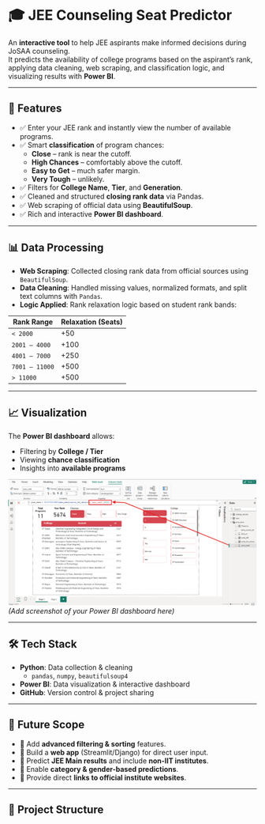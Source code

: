 # 🎓 JEE Counseling Seat Predictor

An **interactive tool** to help JEE aspirants make informed decisions during JoSAA counseling.  
It predicts the availability of college programs based on the aspirant’s rank, applying data cleaning, web scraping, and classification logic, and visualizing results with **Power BI**.

---

## 🚀 Features
- ✅ Enter your JEE rank and instantly view the number of available programs.  
- ✅ Smart **classification** of program chances:
  - **Close** – rank is near the cutoff.  
  - **High Chances** – comfortably above the cutoff.  
  - **Easy to Get** – much safer margin.  
  - **Very Tough** – unlikely.  
- ✅ Filters for **College Name**, **Tier**, and **Generation**.  
- ✅ Cleaned and structured **closing rank data** via Pandas.  
- ✅ Web scraping of official data using **BeautifulSoup**.  
- ✅ Rich and interactive **Power BI dashboard**.

---

## 📊 Data Processing
- **Web Scraping**: Collected closing rank data from official sources using `BeautifulSoup`.  
- **Data Cleaning**: Handled missing values, normalized formats, and split text columns with `Pandas`.  
- **Logic Applied**: Rank relaxation logic based on student rank bands:

| Rank Range         | Relaxation (Seats) |
|--------------------|--------------------|
| `< 2000`           | +50                |
| `2001 – 4000`      | +100               |
| `4001 – 7000`      | +250               |
| `7001 – 11000`     | +500               |
| `> 11000`          | +500               |

---

## 📈 Visualization
The **Power BI dashboard** allows:
- Filtering by **College / Tier**  
- Viewing **chance classification**  
- Insights into **available programs**  

![Dashboard Preview](dashboard/preview.png)  
*(Add screenshot of your Power BI dashboard here)*

---

## 🛠️ Tech Stack
- **Python**: Data collection & cleaning  
  - `pandas`, `numpy`, `beautifulsoup4`  
- **Power BI**: Data visualization & interactive dashboard  
- **GitHub**: Version control & project sharing  

---

## 🧭 Future Scope
- 📌 Add **advanced filtering & sorting** features.  
- 📌 Build a **web app** (Streamlit/Django) for direct user input.  
- 📌 Predict **JEE Main results** and include **non-IIT institutes**.  
- 📌 Enable **category & gender-based predictions**.  
- 📌 Provide direct **links to official institute websites**.  

---

## 📂 Project Structure
